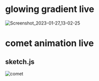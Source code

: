 # glowing gradient live 
 ![Screenshot_2023-01-27_13-02-25](https://user-images.githubusercontent.com/109500059/215032961-a2913206-228a-4afb-8a08-12e907ad2487.png)
# comet animation live 
## sketch.js
![comet](https://user-images.githubusercontent.com/109500059/215042468-6bf1e246-7e46-4e5c-aef8-8d19b0f5cb96.png)
